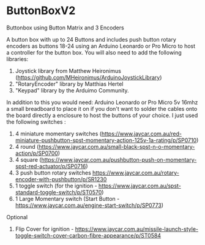 # ButtonBoxV2
Buttonbox using Button Matrix and 3 Encoders


A button box with up to 24 Buttons and includes push button rotary encoders as buttons 18-24 using an Arduino Leonardo or Pro Micro to host a controller for the button box. 
You will also need to add the following libraries:
1. Joystick library from Matthew Heironimus (https://github.com/MHeironimus/ArduinoJoystickLibrary) 
2. "RotaryEncoder" library by Matthias Hertel
3. "Keypad" library by the Arduimo Community.

In addition to this you would need: Arduino Leonardo or Pro Micro 5v 16mhz a small breadboard to place it on if you don't want to solder the cables onto the board directly a enclosure to host the buttons of your choice. 
I just used the following switches :
1. 4 miniature momentary switches (https://www.jaycar.com.au/red-miniature-pushbutton-spst-momentary-action-125v-1a-rating/p/SP0710)
2. 4 round (https://www.jaycar.com.au/small-black-spst-n-o-momentary-action/p/SP0700) 
2. 4 square (https://www.jaycar.com.au/pushbutton-push-on-momentary-spst-red-actuator/p/SP0716) 
3. 3 push button rotary switches https://www.jaycar.com.au/rotary-encoder-with-pushbutton/p/SR1230
4. 1 toggle switch (for the ignition - https://www.jaycar.com.au/spst-standard-toggle-switch/p/ST0570) 
5. 1 Large Momentary switch (Start Button - https://www.jaycar.com.au/engine-start-switch/p/SP0773)

Optional
1. Flip Cover for ignition - https://www.jaycar.com.au/missile-launch-style-toggle-switch-cover-carbon-fibre-appearance/p/ST0584

